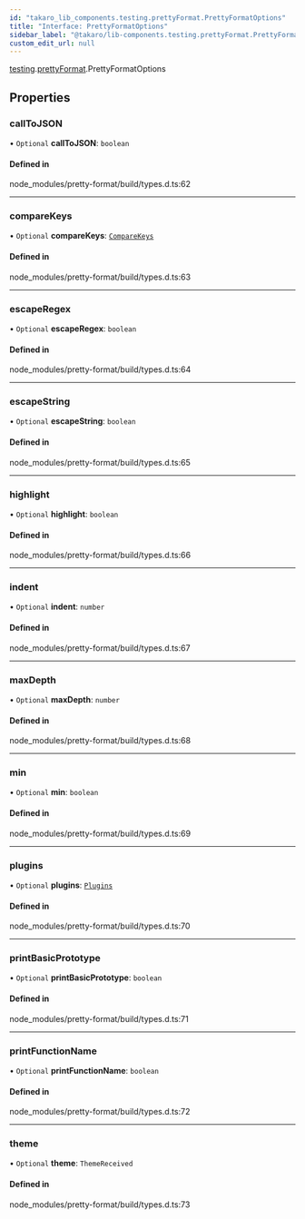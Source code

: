 ```yaml
---
id: "takaro_lib_components.testing.prettyFormat.PrettyFormatOptions"
title: "Interface: PrettyFormatOptions"
sidebar_label: "@takaro/lib-components.testing.prettyFormat.PrettyFormatOptions"
custom_edit_url: null
---
```


[testing](../namespaces/takaro_lib_components.testing.md).[prettyFormat](../namespaces/takaro_lib_components.testing.prettyFormat.md).PrettyFormatOptions

## Properties

### callToJSON

• `Optional` **callToJSON**: `boolean`

#### Defined in

node_modules/pretty-format/build/types.d.ts:62

___

### compareKeys

• `Optional` **compareKeys**: [`CompareKeys`](../namespaces/takaro_lib_components.testing.prettyFormat.md#comparekeys)

#### Defined in

node_modules/pretty-format/build/types.d.ts:63

___

### escapeRegex

• `Optional` **escapeRegex**: `boolean`

#### Defined in

node_modules/pretty-format/build/types.d.ts:64

___

### escapeString

• `Optional` **escapeString**: `boolean`

#### Defined in

node_modules/pretty-format/build/types.d.ts:65

___

### highlight

• `Optional` **highlight**: `boolean`

#### Defined in

node_modules/pretty-format/build/types.d.ts:66

___

### indent

• `Optional` **indent**: `number`

#### Defined in

node_modules/pretty-format/build/types.d.ts:67

___

### maxDepth

• `Optional` **maxDepth**: `number`

#### Defined in

node_modules/pretty-format/build/types.d.ts:68

___

### min

• `Optional` **min**: `boolean`

#### Defined in

node_modules/pretty-format/build/types.d.ts:69

___

### plugins

• `Optional` **plugins**: [`Plugins`](../namespaces/takaro_lib_components.testing.prettyFormat.md#plugins)

#### Defined in

node_modules/pretty-format/build/types.d.ts:70

___

### printBasicPrototype

• `Optional` **printBasicPrototype**: `boolean`

#### Defined in

node_modules/pretty-format/build/types.d.ts:71

___

### printFunctionName

• `Optional` **printFunctionName**: `boolean`

#### Defined in

node_modules/pretty-format/build/types.d.ts:72

___

### theme

• `Optional` **theme**: `ThemeReceived`

#### Defined in

node_modules/pretty-format/build/types.d.ts:73
